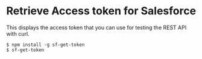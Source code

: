 # Retrieve Access token for Salesforce

This displays the access token that you can use for testing the REST API with curl.

```
$ npm install -g sf-get-token
$ sf-get-token
